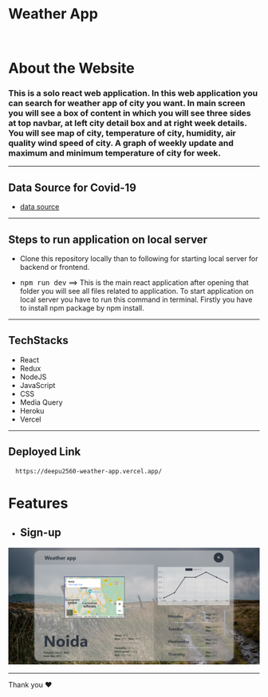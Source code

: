 # Weather App
<br />

# About the Website


### This is a solo react web application. In this web application you can search for weather app of city you want. In main screen you will see a box of content in which you will see three sides at top navbar, at left city detail box and at right week details. You will see map of city, temperature of city, humidity, air quality wind speed of city. A graph of weekly update and maximum and minimum temperature of city for week. 
<hr/>

## Data Source for Covid-19
* [data source](https://openweathermap.org/api)
<hr/>

## Steps to run application on local server

* Clone this repository locally than to following for starting local server for backend or frontend.
  
 * <kbd>npm run dev</kbd> ==> This is the main react application after opening that folder you will see all files related to application. To start application on local server you have to run this command in terminal. Firstly you have to install npm package by npm install. 
<hr/>

## TechStacks
* React
* Redux
* NodeJS
* JavaScript
* CSS
* Media Query
* Heroku
* Vercel
<hr/>

## Deployed Link

```bash
  https://deepu2560-weather-app.vercel.app/
```


# Features

* ##  Sign-up
<img src="./image/home.png"/>

<hr />
Thank you ❤️
